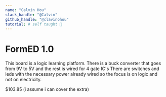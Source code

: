 ```yaml
---
name: "Calvin Hou"
slack_handle: "@Calvin"
github_handle: "@clavinohou"
tutorial: # self taught 🤡
---
```


# FormED 1.0

<!-- Describe your board in 2-3 sentences. What are you making? What will it do? -->

This board is a logic learning platform. There is a buck converter that goes from 9V to 5V and the rest is wired for 4 gate IC's
There are switches and leds with the necessary power already wired so the focus is on logic and not on electricity.

<!-- How much is it going to cost? -->
$103.85 (i assume i can cover the extra)

<!-- Tell us a little bit about your design process. What were some challenges? What helped? ***Totally optional*** -->
